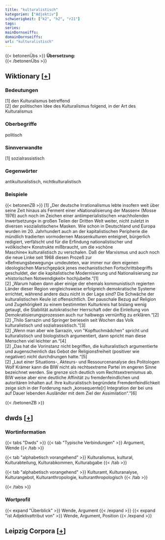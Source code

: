 ```yaml
---
title: "kulturalistisch"
kategorien: ["Adjektiv"]
schwierigkeit: ["k2", "h2", "r21"]
tags:
series:
mainDornseiffs:
domainDornseiffs:
url: "kulturalistisch"
---
```


{{< betonenÜbs >}}
**Übersetzung:**  
{{< /betonenÜbs >}}

## Wiktionary [[+](https://de.wiktionary.org/wiki/kulturalistisch)]

### Bedeutungen
[1] den Kulturalismus betreffend  
[2] der politischen Idee des Kulturalismus folgend, in der Art des Kulturalismus  

### Oberbegriffe
politisch  

### Sinnverwandte
[1] sozialrassistisch  

### Gegenwörter
antikulturalistisch, nichtkulturalistisch  

### Beispiele
{{< betonenZB >}}
[1] „Der deutsche Irrationalismus lebte insofern weit über seine Zeit hinaus als Ferment einer »Nationalisierung der Massen« (Mosse 1976) auch noch im Zeichen einer antiimperialistischen »nachholenden Inwertsetzung« in großen Teilen der Dritten Welt weiter, nicht zuletzt in diversen »sozialistischen« Masken. Wie schon in Deutschland und Europa wurden im 20. Jahrhundert auch an der kapitalistischen Peripherie die mündlich tradierten vormodernen Massenkulturen enteignet, bürgerlich redigiert, verfälscht und für die Erfindung nationalistischer und »völkischer« Konstrukte mißbraucht, um die »schöne Maschine« kulturalistisch zu verschalen. Daß der Marxismus und auch noch die neue Linke seit 1968 diesen Prozeß zur »Befreiungsbewegung« umdeuteten, war immer nur dem eigenen ideologischen Marschgepäck jenes mechanistischen Fortschrittsbegriffs geschuldet, der die kapitalistische Modernisierung und Nationalisierung zur »historischen Notwendigkeit« hochjubelte.“[1]  
[2] „Warum haben dann aber einige der ehemals kommunistisch regierten Länder dieser Region vergleichsweise erfolgreich demokratische Systeme errichtet, während andere dazu nicht in der Lage sind? Die Schwäche der kulturalistischen Keule ist offensichtlich. Der pauschale Bezug auf Religion und Zugehörigkeit zu einem bestimmten Kulturkreis hat bislang wenig getaugt, die Stabilität autokratischer Herrschaft oder die Einleitung von Demokratisierungsprozessen auch nur halbwegs vernünftig zu erklären.“[2]  
[2] „Thilo Sarrazin und Springer berieseln seit Wochen das Volk kulturalistisch und sozialrassistisch.“[3]  
[2] „Wenn man aber wie Sarrazin, von "Kopftuchmädchen" spricht und kulturalistisch und biologistisch argumentiert, dann spricht man diese Menschen viel leichter an.“[4]  
[2] „Das hat die Vorinstanz nicht begriffen, die kulturalistisch argumentierte und augenscheinlich das Gebot der Religionsfreiheit (positiver wie negativer) nicht durchdrungen hatte.“[5]  
[2] „Laut einer Situations-, Akteurs- und Ressourcenanalyse des Politologen Wolf Krämer kann die BIW nicht als rechtsextreme Partei im engeren Sinne bezeichnet werden. Sie grenze sich deutlich vom Rechtsextremismus ab. BIW weise aber eine deutliche Affinität zu fremdenfeindlichen und autoritären Inhalten auf. Ihre kulturalistisch begründete Fremdenfeindlichkeit zeige sich in der Forderung nach „konsequente[r] Integration der bei uns auf Dauer lebenden Ausländer mit dem Ziel der Assimilation“.“[6]  

{{< /betonenZB >}}


## dwds [[+](https://www.dwds.de/wb/kulturalistisch)]

### Wortinformation
{{< tabs "Dwds" >}}
{{< tab "Typische Verbindungen" >}}
Argument, Wende
{{< /tab >}}

{{< tab "alphabetisch vorangehend" >}}
Kulturalismus, kultural, Kulturabteilung, Kulturabkommen, Kulturabgabe
{{< /tab >}}

{{< tab "alphabetisch vorangehend" >}}
Kulturamt, Kulturanalyse, Kulturangebot, Kulturanthropologie, kulturanthropologisch
{{< /tab >}}

{{< /tabs >}}

### Wortprofil
{{< expand "Überblick" >}} Wende, Argument {{< /expand >}}
{{< expand "ist Adjektivattribut von" >}} Wende, Argument, Position {{< /expand >}}

## Leipzig Corpora [[+](https://corpora.uni-leipzig.de/en/res?word=kulturalistisch&corpusId=deu_newscrawl-public_2018)]

